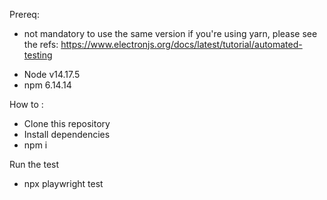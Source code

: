 Prereq:
* not mandatory to use the same version
if you're using yarn, please see the refs: https://www.electronjs.org/docs/latest/tutorial/automated-testing

- Node v14.17.5
- npm 6.14.14

How to : 
- Clone this repository
- Install dependencies
- npm i

Run the test
- npx playwright test
